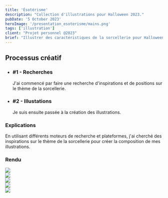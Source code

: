 ```yaml
---
title: 'Ésotérisme'
description: "Collection d'illustrations pour Halloween 2023."
pubDate: '5 October 2023'
heroImage: '/presentation_esoterisme/mains.png'
tags: ['illustration']
client: "Projet personnel @2023"
brief: "Illustrer des caractéristiques de la sorcellerie pour Halloween."
---
```


<article class="flex flex-col w-full py-7 px-10 my-6 gap-5 text-clrWhite bg-secondaryNeutral rounded-xl">
    <h2 class="font-cormorantInfant text-3xl">Processus créatif</h2>
    <ul class="grid grid-cols-1 gap-4 lg:gap-0 lg:grid-cols-4 w-full">
        <li class="flex flex-col lg:px-5 gap-2 lg:gap-1">
            <h3 class="text-lg">#1 - Recherches</h3>
            <p>J'ai commencé par faire une recherche d'inspirations et de positions sur le thème de la sorcellerie.</p>
        </li>
        <li class="flex flex-col lg:px-5 gap-2 lg:gap-1">
            <h3 class="text-lg">#2 - Illustations</h3>
            <p>Je suis ensuite passée à la création des illustrations.</p>
        </li>
    </ul>
</article>

### **Explications**
En utilisant différents moteurs de recherche et plateformes, j'ai cherché des inspirations sur le thème de la sorcellerie pour créer la composition de mes illustrations.

### **Rendu**
<section class="flex w-full justify-center">
    <img class="w-2/3" src="/presentation_esoterisme/boule.png"/>
</section>
<section class="flex w-full justify-center">
    <img class="w-2/3" src="/presentation_esoterisme/cartes.png"/>
</section>
<section class="flex w-full justify-center">
    <img class="w-2/3" src="/presentation_esoterisme/mains.png"/>
</section>
<section class="flex w-full justify-center">
    <img class="w-2/3" src="/presentation_esoterisme/ouija.png"/>
</section>
<section class="flex w-full justify-center">
    <img class="w-2/3" src="/presentation_esoterisme/calendrier.png"/>
</section>